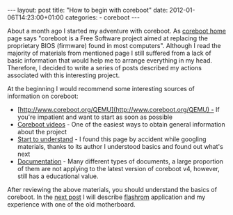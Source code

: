 --- layout: post title: "How to begin with coreboot" date: 2012-01-06T14:23:00+01:00 categories: - coreboot ---

About a month ago I started my adventure with coreboot. As [coreboot home](http://www.coreboot.org/) page says "coreboot is a Free Software project aimed at replacing the proprietary BIOS (firmware) found in most computers". Although I read the majority of materials from mentioned page I still suffered from a lack of basic information that would help me to arrange everything in my head. Therefore, I decided to write a series of posts described my actions associated with this interesting project.  
    
    
At the beginning I would recommend some interesting sources of information on coreboot:  
    

- [http://www.coreboot.org/QEMU](http://www.coreboot.org/QEMU) - If you're impatient and want to start as soon as possible
- [Coreboot videos](http://www.coreboot.org/Screenshots#Videos) - One of the easiest ways to obtain general information about the project
- [Start to understand](http://lennartb.home.xs4all.nl/coreboot/coreboot.html) - I found this page by accident while googling materials, thanks to its author I understood basics and found out what's next
- [Documentation](http://www.coreboot.org/Documentation) - Many different types of documents, a large proportion of them are not applying to the latest version of coreboot v4, however, still has a educational value.

After reviewing the above materials, you should understand the basics of coreboot. In the [next post](http://pietrushnic.blogspot.com/2012/01/flashrom-and-shuttle-av18e2.html) I will describe [flashrom](http://flashrom.org/) application and my experience with one of the old motherboard.
